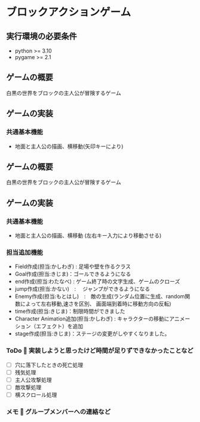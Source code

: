 # ブロックアクションゲーム
## 実行環境の必要条件
* python >= 3.10
* pygame >= 2.1

## ゲームの概要
白黒の世界をブロックの主人公が冒険するゲーム

## ゲームの実装
### 共通基本機能
* 地面と主人公の描画、横移動(矢印キーにより)

## ゲームの概要
白黒の世界をブロックの主人公が冒険するゲーム
## ゲームの実装
### 共通基本機能
* 地面と主人公の描画、横移動 (左右キー入力により移動させる)

### 担当追加機能
* Field作成(担当:かしわぎ) : 足場や壁を作るクラス
* Goal作成(担当:きじま)：ゴールできるようになる
* end作成(担当:わたなべ) : ゲーム終了時の文字生成、ゲームのクローズ
* jump作成(担当:かない)　: 　ジャンプができるようになる
* Enemy作成(担当:もとはし)　:　敵の生成(ランダム位置に生成、random関数によって左右移動,速さを区別、 画面端到着時に移動方向の反転)
* time作成(担当:きじま)：制限時間ができました
* Character Animation追加(担当:かしわぎ) : キャラクターの移動にアニメーション（エフェクト）を追加
* stage作成(担当:きじま)：ステージの変更がしやすくなりました。
### ToDo  実装しようと思ったけど時間が足りずできなかったことなど
- [ ] 穴に落下したときの死亡処理
- [ ] 残気処理
- [ ] 主人公攻撃処理
- [ ] 敵攻撃処理
- [ ] 横スクロール処理

### メモ  グループメンバーへの連絡など


